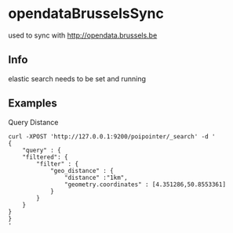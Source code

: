opendataBrusselsSync
====================

used to sync with http://opendata.brussels.be

Info
--
elastic search needs to be set and running


Examples
--
Query Distance

```
curl -XPOST 'http://127.0.0.1:9200/poipointer/_search' -d '
{
    "query" : {
    "filtered": {
        "filter" : {
            "geo_distance" : {
                "distance" :"1km",
                "geometry.coordinates" : [4.351286,50.8553361]
            }
        }
    }
}
}
'
```




